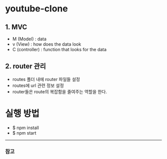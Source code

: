# youtube-clone

## 1. MVC
- M (Model) : data
- v (View) : how does the data look
- C (controller) : function that looks for the data

## 2. router 관리
- routes 폴더 내에 router 파일들 설정
- routes에 url 관련 정보 설정
- router들은 route의 복잡함을 줄여주는 역할을 한다.



# 실행 방법
- $ npm install
- $ npm start



---  
### 참고
